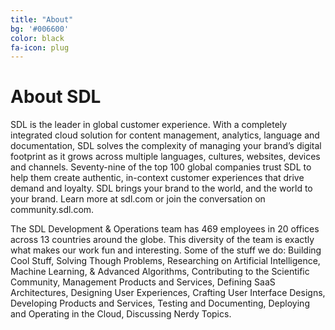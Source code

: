 ```yaml
---
title: "About"
bg: '#006600'
color: black
fa-icon: plug
---
```


# About SDL
SDL is the leader in global customer experience. With a completely integrated cloud solution for content management, analytics, language and documentation, SDL solves the complexity of managing your brand’s digital footprint as it grows across multiple languages, cultures, websites, devices and channels. Seventy-nine of the top 100 global companies trust SDL to help them create authentic, in-context customer experiences that drive demand and loyalty. SDL brings your brand to the world, and the world to your brand. Learn more at sdl.com or join the conversation on community.sdl.com.

The SDL Development & Operations team has 469 employees in 20 offices across 13 countries around the globe. This diversity of the team is exactly what makes our work fun and interesting. Some of the stuff we do: Building Cool Stuff, Solving Though Problems, Researching on Artificial Intelligence, Machine Learning, & Advanced Algorithms, Contributing to the Scientific Community, Management Products and Services, Defining SaaS Architectures, Designing User Experiences, Crafting User Interface Designs, Developing Products and Services, Testing and Documenting, Deploying and Operating in the Cloud, Discussing Nerdy Topics. 